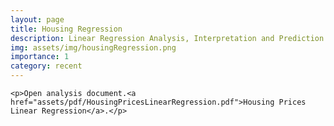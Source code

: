 ```yaml
---
layout: page
title: Housing Regression
description: Linear Regression Analysis, Interpretation and Prediction of Ames Housing Dataset
img: assets/img/housingRegression.png
importance: 1
category: recent
---
```


<style>
    /* Custom CSS for formatting */
    .paragraph {
        margin-bottom: 10px; /* Add margin bottom for paragraphs */
        font-family: Arial, Helvetica, sans-serif; /* Change font family */
    }
    .figure-container {
        margin-top: 20px; /* Add margin to the top of the figure container */
    }
    .acknowledgment {
        font-size: 12px; /* Adjust font size for acknowledgment text */
        margin-top: 20px; /* Add margin to the top of the acknowledgment */
    }
    .caption {
        text-align: left;
    }
</style>


<html lang="en">
<head>
<meta charset="UTF-8">
<meta name="viewport" content="width=device-width, initial-scale=1.0">
<title>Linear Regression Analysis, Interpretation and Prediction of Ames Housing Dataset</title>
</head>
  <body>

    <p>Open analysis document.<a href="assets/pdf/HousingPricesLinearRegression.pdf">Housing Prices Linear Regression</a>.</p>

  </body>
